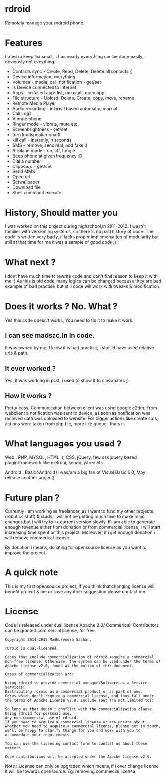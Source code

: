 rdroid
======

Remotely manage your android phone.


Features 
==========================
I tried to keep list small, it has nearly everything can be done easily, obviously not eveything.
- Contacts sync - Create, Read, Delete, Delete all contacts ;)
- Device information, everything
- Volumes - media, call, notification - get/set
- is Device connected to internet
- Apps - installed apps list, uninstall, open app
- File structure - Upload, Delete, Create, copy, move, rename
- Remote Media Player
- Audio recording - interval based automatic, manual
- Call Logs
- Vibrate phone
- Ringer mode - vibrate, mute etc.
- Screenbrightness - get/set
- turn loudspeaker on/off
- kill call - instantly, n seconds
- SMS - remove, send real, add fake :)
- Airplane mode - on, off, toogle
- Beep phone at given frequency :D
- Dial a number 
- Clipboard - get/set
- Send MMS
- Open url
- Setwallpaper
- Download file
- Shell command execute
	


History, Should matter you
==========================
I was worked on this project during highschool,in 2011-2012.
I wasn't familier with versioning systems, so there is no past history of code.
The code is written very badly, it lacks proper implementation of modularity but still at that time for me it was a sample of good code ;)


What next ?
===============
I dont have much time to rewrite code and don't find reason to keep it with me :)
As this is old code, many logics can be changed because they are bad example of bad practise, but still code will work with tweaks & modification.


Does it works ? No.   What ?
=============================
Yes this code doesn't works, You need to fix it to make it work.


I can see madsac.in in code.
-------------------------------------------
It was owned by me, I know it is bad practise, i should have used relative urls & path.


It ever worked ?
-----------------
Yes, it was working in past, i used to show it to classmates ;)


How it works ?
----------------
Pretty easy,
Communication between client was using google c2dm. 
From webclient a notification was sent to device, as soon as notification was recieved data was uploaded to website.
For bigger actions like create sms, actions were taken from php file, more like queue.
Thats it.


What languages you used ?
==========================
Web : PHP, MYSQL, HTML :), CSS, jQuery, few css jquery based plugin/framework like metroui, kendo, jstree etc.

Android : Basic4Android (I was/am a big fan of Visual Basic 6.0, May release another project)


Future plan ?
==============
Currently i am working as freelancer, as i want to fund my other projects (robotics stuff) & study.
I will not be getting much time to make major changes,but i will try to fix current version slowly.
If i am able to generate enough revenue either from donation or from commercial license, i will start increasing time spent on this project.
Moreover, if i get enough donation i will remove commerical license.

By donation i means, donating for opensource license as you want to improve the project.


A quick note
=============
This is my first opensource project, If you think that changing license will benefit project & me or have anyother suggestion please contact me. 


License
==================================
Code is released under dual license Apache 2.0/ Commerical.
Contributors can be granted commercial license, for free.

```
Copyright 2014-2015 Madhurendra Sachan.

rDroid is dual-licensed.

Cases that include commercialization of rdroid require a commercial, non-free license. Otherwise, the system can be used under the terms of Apache License v2.0, found at the bottom of this document.

Cases of commercialization are:

Using rdroid to provide commercial managed/Software-as-a-Service services.
Distributing rdroid as a commercial product or as part of one.
Cases which don't require a commercial license, and thus fall under the terms of Apache License v2.0, include (but are not limited to):

So long as that doesn't conflict with the commercialization clause.
Using rdroid for personal use.
Any non-commercial use of rdroid.
If you need to acquire a commercial license or are unsure about whether you need to acquire a commercial license, please get in touch, we'll be happy to clarify things for you and work with you to accommodate your requirements.

You can use the licensing contact form to contact us about these matters.

Code contributions will be accepted under the Apache License v2.0.
```
Note : License can only be upgraded which means, if i ever change license it will be towards opensource. Eg: removing commercial license.
